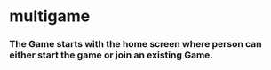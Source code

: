 # multigame

### The Game starts with the home screen where person can either start the game or join an existing Game.
